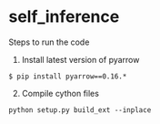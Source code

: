 # self_inference

Steps to run the code
1. Install latest version of pyarrow
```console
$ pip install pyarrow==0.16.*
```

2. Compile cython files
```console
python setup.py build_ext --inplace
```